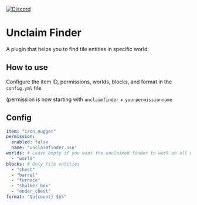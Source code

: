 [![Discord](https://img.shields.io/discord/915046808009441323.svg?label=&logo=discord&logoColor=ffffff&color=7389D8&labelColor=6A7EC2)](https://discord.gg/AzJ7Uz7wkx)

# Unclaim Finder
A plugin that helps you to find tile entities in specific world.

## How to use
Configure the item ID, permissions, worlds, blocks, and format in the `config.yml` file. 

(permission is now starting with `unclaimfinder` + `yourpermissionname`

## Config
```yaml
item: "iron_nugget"
permission:
  enabled: false
  name: "unclaimfinder.use"
worlds: # Leave empty if you want the unclaimed finder to work on all worlds.
  - "world"
blocks: # Only tile entities
  - "chest"
  - "barrel"
  - "furnace"
  - "shulker_box"
  - "ender_chest"
format: "§a{count} §b%"
